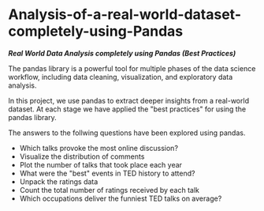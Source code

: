 # Analysis-of-a-real-world-dataset-completely-using-Pandas

**_Real World Data Analysis completely using Pandas (Best Practices)_**

The pandas library is a powerful tool for multiple phases of the data science workflow, including data cleaning, visualization, and exploratory data analysis.

In this project, we use pandas to extract deeper insights from a real-world dataset. At each stage we have applied the "best practices" for using the pandas library. 

The answers to the follwing questions have been explored using pandas.

- Which talks provoke the most online discussion?
- Visualize the distribution of comments
- Plot the number of talks that took place each year
- What were the "best" events in TED history to attend?
- Unpack the ratings data
- Count the total number of ratings received by each talk
- Which occupations deliver the funniest TED talks on average?
